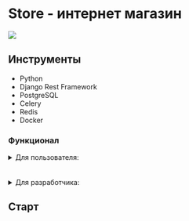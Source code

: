 # Store - интернет магазин

<img src="media/github_media/Store_picture.jpg">

## Инструменты

* Python
* Django Rest Framework
* PostgreSQL
* Celery
* Redis
* Docker


### Функционал

<details>
<summary>
Для пользователя:
</summary>
1. Регистрация и аутентификация.<br>
2. Личный кабинет пользователя - возможность сохранение дополнительной информации и добавление фотографии, просмотр корзины пользователя (удаление товара с корзины), оформление заказа.<br>
3. Поиск по сайту.<br>
4. Обратная связь - возможность отправить сообщение на email, captcha.<br>
5. Отзывы - возможность оставить отзыв, сохраняется время отзыва, с личного кабинета берется фотография, подсчет количества отзывов, выставление оценки, фильтрация по рейтингу, удаление и редактирование собственного отзыва, reCAPTCHA3.<br>
6. Корзина товаров – реализовано с помощью сессий, просмотр товаров (добавление и удаление).<br>
7. Добавление в избранное (реализовано с помощью сессий).<br>
8. Заказы – указание адреса доставки (сохранения координат адреса доставки) просмотр корзины товаров, оплата заказа с помощью Stripe, сохранение заказа и его статуса в базе данных. Возможность смотреть все свои заказы.<br>
</details>
<br>
<br>
<details>
<summary>
Для разработчика:
</summary>
1. Аутентификация через JWT (JSON Web Token) + поддержка OAuth 2 с использованием стороннего провайдера.<br>
2. Каталог продуктов - фильтрация по категориям, по ценам, пагинация, возможность отправить товар в корзину.<br>
3. Сайт мультиязычный (Русский, Английский).<br>
4. Кастомная админ панель, функционал админа (добавление нового товара, удаление любого комментария, просмотр всех заказов).<br>
5. Все сообщения отправляется при помощи Celery.<br>
6. Кэширование происходит при помощи Redis.<br>
7. Используется Doker.<br>
8. WebSocket.<br>
9. PosgreSQL + Fixtures.<br>
10. Swagger.<br>

</details>

## Старт
